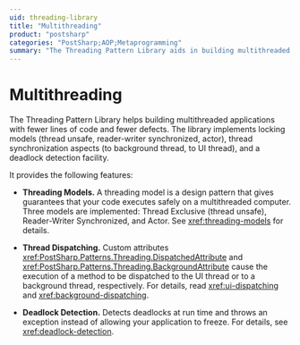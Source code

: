 ```yaml
---
uid: threading-library
title: "Multithreading"
product: "postsharp"
categories: "PostSharp;AOP;Metaprogramming"
summary: "The Threading Pattern Library aids in building multithreaded applications with fewer lines of code and defects, implementing locking models, thread synchronization aspects, and deadlock detection."
---
```

# Multithreading

The Threading Pattern Library helps building multithreaded applications with fewer lines of code and fewer defects. The library implements locking models (thread unsafe, reader-writer synchronized, actor), thread synchronization aspects (to background thread, to UI thread), and a deadlock detection facility.

It provides the following features:

* **Threading Models.** A threading model is a design pattern that gives guarantees that your code executes safely on a multithreaded computer. Three models are implemented: Thread Exclusive (thread unsafe), Reader-Writer Synchronized, and Actor. See <xref:threading-models> for details. 

* **Thread Dispatching.** Custom attributes <xref:PostSharp.Patterns.Threading.DispatchedAttribute> and <xref:PostSharp.Patterns.Threading.BackgroundAttribute> cause the execution of a method to be dispatched to the UI thread or to a background thread, respectively. For details, read <xref:ui-dispatching> and <xref:background-dispatching>. 

* **Deadlock Detection.** Detects deadlocks at run time and throws an exception instead of allowing your application to freeze. For details, see <xref:deadlock-detection>. 


